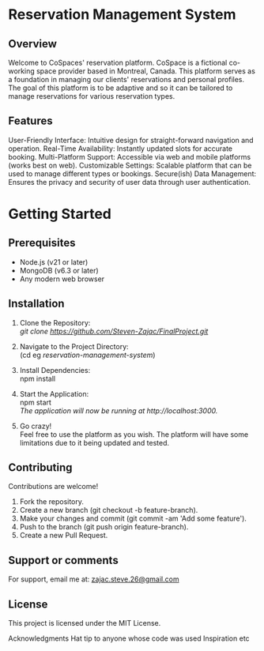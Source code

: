 # Reservation Management System

## Overview

Welcome to CoSpaces' reservation platform. CoSpace is a fictional co-working space provider based in Montreal, Canada. This platform serves as a foundation in managing our clients' reservations and personal profiles. The goal of this platform is to be adaptive and so it can be tailored to manage reservations for various reservation types.

## Features

User-Friendly Interface: Intuitive design for straight-forward navigation and operation.
Real-Time Availability: Instantly updated slots for accurate booking.
Multi-Platform Support: Accessible via web and mobile platforms (works best on web).
Customizable Settings: Scalable platform that can be used to manage different types or bookings.
Secure(ish) Data Management: Ensures the privacy and security of user data through user authentication.

# Getting Started

## Prerequisites

- Node.js (v21 or later)
- MongoDB (v6.3 or later)
- Any modern web browser

## Installation

1. Clone the Repository:
   </br>_git clone https://github.com/Steven-Zajac/FinalProject.git_

2. Navigate to the Project Directory:
   </br>(cd eg _reservation-management-system_)

3. Install Dependencies:
   </br>npm install

4. Start the Application:
   </br>npm start
   </br>_The application will now be running at http://localhost:3000._

5. Go crazy!
   </br> Feel free to use the platform as you wish. The platform will have some limitations due to it being updated and tested.

## Contributing

Contributions are welcome!

1. Fork the repository.
2. Create a new branch (git checkout -b feature-branch).
3. Make your changes and commit (git commit -am 'Add some feature').
4. Push to the branch (git push origin feature-branch).
5. Create a new Pull Request.

## Support or comments

For support, email me at: zajac.steve.26@gmail.com

## License

This project is licensed under the MIT License.

Acknowledgments
Hat tip to anyone whose code was used
Inspiration
etc
